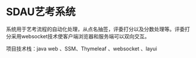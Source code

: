 # SDAU艺考系统
系统用于艺考流程的自动化处理，从点名抽签，评委打分以及分数处理等。评委打分采用websocket技术使客户端浏览器和服务端可以双向交互。

项目技术栈：java web 、SSM、Thymeleaf 、websocket 、layui